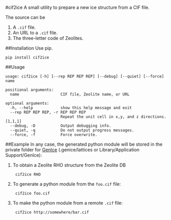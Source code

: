 #cif2ice
A small utility to prepare a new ice structure from a CIF file.

The source can be
1. A `.cif` file.
2. An URL to a `.cif` file.
3. The three-letter code of Zeolites.

##Installation
Use pip.

    pip install cif2ice

##Usage

    usage: cif2ice [-h] [--rep REP REP REP] [--debug] [--quiet] [--force] name
    
    positional arguments:
      name                  CIF file, Zeolite name, or URL
    
    optional arguments:
      -h, --help            show this help message and exit
      --rep REP REP REP, -r REP REP REP
                            Repeat the unit cell in x,y, and z directions. [1,1,1]
      --debug, -D           Output debugging info.
      --quiet, -q           Do not output progress messages.
      --force, -f           Force overwrite.


##Example
In any case, the generated python module will be stored in  the private folder for [GenIce](https://github.com/vitroid/GenIce) (.genice/lattices or Library/Application Support/GenIce):

1. To obtain a Zeolite RHO structure from the Zeolite DB

        cif2ice RHO

2. To generate a python module from the `foo.cif` file:

        cif2ice foo.cif
        
3. To make the python module from a remote `.cif` file:

        cif2ice http://somewhere/bar.cif
